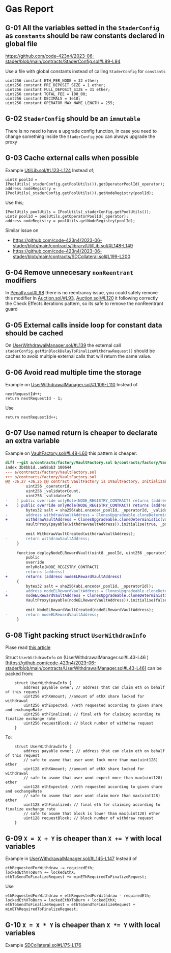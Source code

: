 # Gas Report

## G-01 All the variables setted in the `StaderConfig` as `constants` should be raw constants declared in global file

https://github.com/code-423n4/2023-06-stader/blob/main/contracts/StaderConfig.sol#L89-L94

Use a file with global constants instead of calling `StaderConfig` for `constants` 
```
uint256 constant ETH_PER_NODE = 32 ether;
uint256 constant PRE_DEPOSIT_SIZE = 1 ether;
uint256 constant FULL_DEPOSIT_SIZE = 31 ether;
uint256 constant TOTAL_FEE = 100_00;
uint256 constant DECIMALS = 1e18;
uint256 constant OPERATOR_MAX_NAME_LENGTH = 255;
```

## G-02 `StaderConfig` should be an `immutable`
There is no need to have a upgrade config function, in case you need to change something inside the `StaderConfig` you can always upgrade the proxy

## G-03 Cache external calls when possible
Example [UtilLib.sol/#L123-L124](https://github.com/code-423n4/2023-06-stader/blob/main/contracts/library/UtilLib.sol/#L123-L124)
Instead of;
```
uint8 poolId = IPoolUtils(_staderConfig.getPoolUtils()).getOperatorPoolId(_operator);
address nodeRegistry = IPoolUtils(_staderConfig.getPoolUtils()).getNodeRegistry(poolId);
``` 
Use this;
```
IPoolUtils poolUtils = IPoolUtils(_staderConfig.getPoolUtils());
uint8 poolId = poolUtils.getOperatorPoolId(_operator);
address nodeRegistry = poolUtils.getNodeRegistry(poolId);
```
Similar issue on
- https://github.com/code-423n4/2023-06-stader/blob/main/contracts/library/UtilLib.sol/#L148-L149
- https://github.com/code-423n4/2023-06-stader/blob/main/contracts/SDCollateral.sol#L199-L200

## G-04 Remove unnecesary `nonReentrant` modifiers
In [Penalty.sol#L98](https://github.com/code-423n4/2023-06-stader/blob/main/contracts/Penalty.sol#L98) there is no reentrancy issue, you could safely remove this modifier
In [Auction.sol/#L93](https://github.com/code-423n4/2023-06-stader/blob/main/contracts/Auction.sol/#L93), [Auction.sol/#L120](https://github.com/code-423n4/2023-06-stader/blob/main/contracts/Auction.sol/#L120) it following correctly the Check Effects iterations pattern, so its safe to remove the nonReentrant guard


## G-05 External calls inside loop for constant data should be cached
On [UserWithdrawalManager.sol/#L139](https://github.com/code-423n4/2023-06-stader/blob/main/contracts/UserWithdrawalManager.sol/#L139) the external call `staderConfig.getMinBlockDelayToFinalizeWithdrawRequest()` should be caches to avoid multiple external calls that will return the same value.

## G-06 Avoid read multiple time the storage
Example on [UserWithdrawalManager.sol/#L109-L110](https://github.com/code-423n4/2023-06-stader/blob/main/contracts/UserWithdrawalManager.sol/#L109-L110)
Instead of
```
nextRequestId++;
return nextRequestId - 1;
```
Use
```
return nextRequestId++;
```

## G-07 Use named return is cheaper to declarate an extra variable
Example on [VaultFactory.sol/#L48-L60](https://github.com/code-423n4/2023-06-stader/blob/main/contracts/factory/VaultFactory.sol/#L48-L60) this pattern is cheaper:
```diff
diff --git a/contracts/factory/VaultFactory.sol b/contracts/factory/VaultFactory.sol
index 3b8bb1d..ae58ab3 100644
--- a/contracts/factory/VaultFactory.sol
+++ b/contracts/factory/VaultFactory.sol
@@ -36,27 +36,25 @@ contract VaultFactory is IVaultFactory, Initializable, AccessControlUpgradeable
         uint256 _operatorId,
         uint256 _validatorCount,
         uint256 _validatorId
-    ) public override onlyRole(NODE_REGISTRY_CONTRACT) returns (address) {
+    ) public override onlyRole(NODE_REGISTRY_CONTRACT) returns (address withdrawVaultAddress) {
         bytes32 salt = sha256(abi.encode(_poolId, _operatorId, _validatorCount));
-        address withdrawVaultAddress = ClonesUpgradeable.cloneDeterministic(vaultProxyImplementation, salt);
+        withdrawVaultAddress = ClonesUpgradeable.cloneDeterministic(vaultProxyImplementation, salt);
         VaultProxy(payable(withdrawVaultAddress)).initialise(true, _poolId, _validatorId, address(staderConfig));
 
         emit WithdrawVaultCreated(withdrawVaultAddress);
-        return withdrawVaultAddress;
     }
 
     function deployNodeELRewardVault(uint8 _poolId, uint256 _operatorId)
         public
         override
         onlyRole(NODE_REGISTRY_CONTRACT)
-        returns (address)
+        returns (address nodeELRewardVaultAddress)
     {
         bytes32 salt = sha256(abi.encode(_poolId, _operatorId));
-        address nodeELRewardVaultAddress = ClonesUpgradeable.cloneDeterministic(vaultProxyImplementation, salt);
+        nodeELRewardVaultAddress = ClonesUpgradeable.cloneDeterministic(vaultProxyImplementation, salt);
         VaultProxy(payable(nodeELRewardVaultAddress)).initialise(false, _poolId, _operatorId, address(staderConfig));
 
         emit NodeELRewardVaultCreated(nodeELRewardVaultAddress);
-        return nodeELRewardVaultAddress;
     }
```

## G-08 Tight packing struct `UserWithdrawInfo`
Plase read [this article](https://fravoll.github.io/solidity-patterns/tight_variable_packing.html)

Struct `UserWithdrawInfo` on (UserWithdrawalManager.sol#L43-L46
)[https://github.com/code-423n4/2023-06-stader/blob/main/contracts/UserWithdrawalManager.sol#L43-L46]
can be packed from:
```
    struct UserWithdrawInfo {
        address payable owner; // address that can claim eth on behalf of this request
        uint256 ethXAmount; //amount of ethX share locked for withdrawal
        uint256 ethExpected; //eth requested according to given share and exchangeRate
        uint256 ethFinalized; // final eth for claiming according to finalize exchange rate
        uint256 requestBlock; // block number of withdraw request
    }
```

To:
```
    struct UserWithdrawInfo {
        address payable owner; // address that can claim eth on behalf of this request
        // safe to asume that user wont lock more than max(uint128) ether
        uint128 ethXAmount; //amount of ethX share locked for withdrawal
        // safe to asume that user wont expect more than max(uint128) ether
        uint128 ethExpected; //eth requested according to given share and exchangeRate
        // safe to asume that user wont claim more than max(uint128) ether
        uint128 ethFinalized; // final eth for claiming according to finalize exchange rate
        // safe to asume that block is lower than max(uint128) ether
        uint128 requestBlock; // block number of withdraw request
    }
```




## G-09 `X = X + Y` is cheaper than `X += Y` with local variables
Example in [UserWithdrawalManager.sol/#L145-L147](https://github.com/code-423n4/2023-06-stader/blob/main/contracts/UserWithdrawalManager.sol/#L145-L147)
Instead of
```
ethRequestedForWithdraw -= requiredEth;
lockedEthXToBurn += lockedEthX;
ethToSendToFinalizeRequest += minEThRequiredToFinalizeRequest;
```
Use
```
ethRequestedForWithdraw = ethRequestedForWithdraw - requiredEth;
lockedEthXToBurn = lockedEthXToBurn + lockedEthX;
ethToSendToFinalizeRequest = ethToSendToFinalizeRequest + minEThRequiredToFinalizeRequest;
```

## G-10 `X = X * Y` is cheaper than `X *= Y` with local variables
Example [SDCollateral.sol#L175-L176](https://github.com/code-423n4/2023-06-stader/blob/main/contracts/SDCollateral.sol#L175-L176)